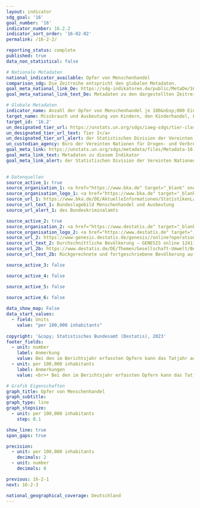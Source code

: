 ```yaml
---
layout: indicator    
sdg_goal: '16'    
goal_number: '16'    
indicator_number: 16.2.2    
indicator_sort_order: '16-02-02'    
permalink: /16-2-2/    

reporting_status: complete    
published: true    
data_non_statistical: false    

# Nationale Metadaten    
national_indicator_available: Opfer von Menschenhandel    
comparison_sdg: Die Zeitreihe entspricht den globalen Metadaten.    
goal_meta_national_link_De: https://sdg-indikatoren.de/public/MetaDe/16.2.2.pdf
goal_meta_national_link_text_De: Metadaten zu den dargestellten Zeitreihen    

# Globale Metadaten    
indicator_name: Anzahl der Opfer von Menschenhandel je 100&nbsp;000 Einwohner/ -innen, nach Geschlecht, Alter und Form der Ausbeutung    
target_name: Missbrauch und Ausbeutung von Kindern, den Kinderhandel, Folter und alle Formen von Gewalt gegen Kinder beenden    
target_id: '16.2'    
un_designated_tier_url: https://unstats.un.org/sdgs/iaeg-sdgs/tier-classification/'    
un_designated_tier_url_text: Tier I</a>    
un_designated_tier_url_alert: der Statistischen Division der Vereinten Nationen    
un_custodian_agency: Büro der Vereinten Nationen für Drogen- und Verbrechensbekämpfung (UNODC)    
goal_meta_link: https://unstats.un.org/sdgs/metadata/files/Metadata-16-02-02.pdf    
goal_meta_link_text: Metadaten zu diesem Indikator    
goal_meta_link_alert: der Statistischen Division der Vereinten Nationen    
    

# Datenquellen
source_active_1: true
source_organisation_1: <a href="https://www.bka.de" target="_blank" onclick="return confirm_alert('des Bundeskriminalamts','De');"> Bundeskriminalamt (BKA) </a>
source_organisation_logo_1: <a href="https://www.bka.de" target="_blank" onclick="return confirm_alert('des Bundeskriminalamts','De');"><img src="https://g205sdgs.github.io/sdg-indicators/public/OrgImgDe/bka.png" alt="Logo bka" style="height:60px; width:148px"/></a>
source_url_1: https://www.bka.de/DE/AktuelleInformationen/StatistikenLagebilder/Lagebilder/Menschenhandel/menschenhandel_node.html
source_url_text_1: Bundeslagebild Menschenhandel und Ausbeutung
source_url_alert_1: des Bundeskriminalamts

source_active_2: true
source_organisation_2: <a href="https://www.destatis.de" target="_blank"> Statistisches Bundesamt (Destatis) </a>
source_organisation_logo_2: <a href="https://www.destatis.de" target="_blank"><img src="https://g205sdgs.github.io/sdg-indicators/public/OrgImgDe/destatis.png" alt="Logo destatis" style="height:60px; width:148px"/></a>
source_url_2: https://www-genesis.destatis.de/genesis//online?operation=table&code=12411-0041
source_url_text_2: Durchschnittliche Bevölkerung – GENESIS online 12411-0041
source_url_2b: https://www.destatis.de/DE/Themen/Gesellschaft-Umwelt/Bevoelkerung/Bevoelkerungsstand/_inhalt.html#sprg233540
source_url_text_2b: Rückgerechnete und fortgeschriebene Bevölkerung auf Grundlage des Zensus 2011 – 1991 bis 2011

source_active_3: false

source_active_4: false

source_active_5: false

source_active_6: false
    
data_show_map: False    
data_start_values: 
  - field: Units
    value: "per 100,000 inhabitants"    
    
copyright: '&copy; Statistisches Bundesamt (Destatis), 2023'    
footer_fields:
  - unit: number
    label: Anmerkung
    value: Bei den im Berichtsjahr erfassten Opfern kann das Tatjahr auch davor liegen (Ausgangsstatistik). Personen, die im Berichtsjahr mehrfach als Opfer erfasst wurden, werden entsprechend mehrfach gezählt.
  - unit: per 100,000 inhabitants
    label: Anmerkungen
    value: <br>• Bei den im Berichtsjahr erfassten Opfern kann das Tatjahr auch davor liegen (Ausgangsstatistik). Personen, die im Berichtsjahr mehrfach als Opfer erfasst wurden, werden entsprechend mehrfach gezählt.<br>• Abweichend zur Polizeilichen Kriminalstatistik (PKS) wird die Durchschnitts- anstelle der Stichtagsbevölkerung zum 31. Dezember des Vorjahres für die Berechnung der Opfergefährdungszahl verwendet.<br>• Für 2010 wurde die Bevölkerung anhand des Zensus 2011 sowie der Wanderungs-, Geburten- und Sterbestatistiken zurückgerechnet.    

# Grafik Eigenschaften    
graph_title: Opfer von Menschenhandel
graph_subtitle:     
graph_type: line
graph_stepsize: 
  - unit: per 100,000 inhabitants
    step: 0.1    

show_line: true
span_gaps: true

precision:
  - unit: per 100,000 inhabitants
    decimals: 2
  - unit: number
    decimals: 0    

previous: 16-2-1    
next: 16-2-3    

national_geographical_coverage: Deutschland    
---
```


<span></span>